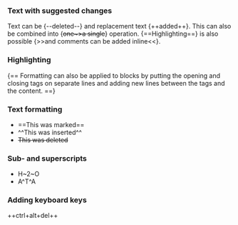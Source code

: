 ### Text with suggested changes

Text can be {--deleted--} and replacement text {++added++}. This can also be
combined into {~~one~>a single~~} operation. {==Highlighting==} is also
possible {>>and comments can be added inline<<}.

### Highlighting

{==
Formatting can also be applied to blocks by putting the opening and closing
tags on separate lines and adding new lines between the tags and the content.
==}

### Text formatting

- ==This was marked==
- ^^This was inserted^^
- ~~This was deleted~~

### Sub- and superscripts

- H~2~O
- A^T^A

### Adding keyboard keys

++ctrl+alt+del++
